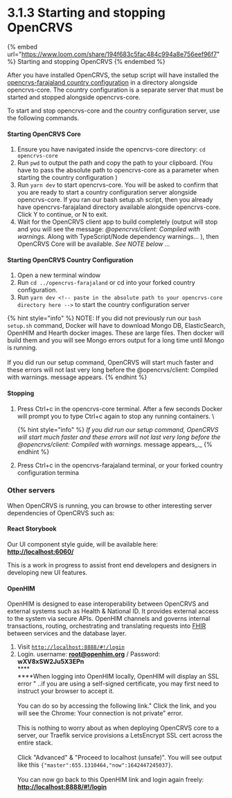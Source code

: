 # 3.1.3 Starting and stopping OpenCRVS

{% embed url="https://www.loom.com/share/194f683c5fac484c994a8e756eef96f7" %}
Starting and stopping OpenCRVS
{% endembed %}

After you have installed OpenCRVS, the setup script will have installed the [opencrvs-farajaland country configuration](https://github.com/opencrvs/opencrvs-farajaland) in a directory alongside opencrvs-core. The country configuration is a separate server that must be started and stopped alongside opencrvs-core.

To start and stop opencrvs-core and the country configuration server, use the following commands.

#### Starting OpenCRVS Core

1. Ensure you have navigated inside the opencrvs-core directory: `cd opencrvs-core`
2. Run `pwd` to output the path and copy the path to your clipboard. (You have to pass the absolute path to opencrvs-core as a parameter when starting the country configuration )
3. Run `yarn dev` to start opencrvs-core.  You will be asked to confirm that you are ready to start a country configuration server alongside opencrvs-core.   If you ran our bash setup.sh script, then you already have opencrvs-farajaland directory available alongside opencrvs-core.  Click Y to continue, or N to exit.
4. Wait for the OpenCRVS client app to build completely (output will stop and you will see the message: _@opencrvs/client: Compiled with warnings._ Along with TypeScript/Node dependency warnings... ), then OpenCRVS Core will be available.  _See NOTE below ..._

#### Starting OpenCRVS Country Configuration

1. Open a new terminal window
2. Run `cd ../opencrvs-farajaland` or cd into your forked country configuration.
3. Run `yarn dev <!-- paste in the absolute path to your opencrvs-core directory here -->` to start the country configuration server

{% hint style="info" %}
NOTE: If you did not previously run our `bash setup.sh` command, Docker will have to download Mongo DB, ElasticSearch, OpenHIM and Hearth docker images. These are large files. Then docker will build them and you will see Mongo errors output for a long time until Mongo is running.\
\
If you did run our setup command, OpenCRVS will start much faster and these errors will not last very long before the @opencrvs/client: Compiled with warnings. message appears.
{% endhint %}

#### Stopping

1.  Press Ctrl+c in the opencrvs-core terminal.  After a few seconds Docker will prompt you to type Ctrl+c again to stop any running containers.  \


    {% hint style="info" %}
    _If you did run our setup command, OpenCRVS will start much faster and these errors will not last very long before the @opencrvs/client: Compiled with warnings._ message appears_._
    {% endhint %}


2. Press Ctrl+c in the opencrvs-farajaland terminal, or your forked country configuration termina

### Other servers

When OpenCRVS is running, you can browse to other interesting server dependencies of OpenCRVS such as:

#### React Storybook

Our UI component style guide, will be available here: [**http://localhost:6060/**](http://localhost:6060/)

This is a work in progress to assist front end developers and designers in developing new UI features.

#### OpenHIM

OpenHIM is designed to ease interoperability between OpenCRVS and external systems such as Health & National ID. It provides external access to the system via secure APIs. OpenHIM channels and governs internal transactions, routing, orchestrating and translating requests into [FHIR](https://www.hl7.org/fhir/) between services and the database layer.

1. Visit [`http://localhost:8888/#!/login`](http://localhost:8888/#!/login)
2. Login. username: **root@openhim.org** / Password: **wXV8xSW2Ju5X3EPn**\
   ****\
   ****When logging into OpenHIM locally, OpenHIM will display an SSL error " ..if you are using a self-signed certificate, you may first need to instruct your browser to accept it.\
   \
   You can do so by accessing the following link." Click the link, and you will see the Chrome: Your connection is not private" error.  \
   \
   This is nothing to worry about as when deploying OpenCRVS core to a server, our Traefik service provisions a LetsEncrypt SSL cert across the entire stack. \
   \
   Click "Advanced" & "Proceed to localhost (unsafe)". You will see output like this `{"master":655.1310464,"now":1642447245037}`.\
   \
   You can now go back to this OpenHIM link and login again freely: [**http://localhost:8888/#!/login**](http://localhost:8888/#!/login)
